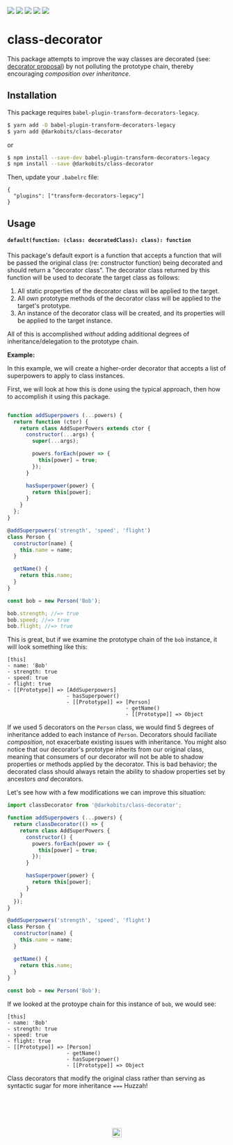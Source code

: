 [![][travis-img]][travis-url] [![][npm-img]][npm-url] [![][codacy-img]][codacy-url] [![][xo-img]][xo-url] [![][cc-img]][cc-url]

# class-decorator

This package attempts to improve the way classes are decorated (see: [decorator proposal](https://ponyfoo.com/articles/javascript-decorators-proposal)) by not polluting the prototype chain, thereby encouraging _composition over inheritance_.

## Installation

This package requires `babel-plugin-transform-decorators-legacy`.

```bash
$ yarn add -D babel-plugin-transform-decorators-legacy
$ yarn add @darkobits/class-decorator
```

or

```bash
$ npm install --save-dev babel-plugin-transform-decorators-legacy
$ npm install --save @darkobits/class-decorator
```

Then, update your `.babelrc` file:

```
{
  "plugins": ["transform-decorators-legacy"]
}
```

## Usage

#### `default(function: (class: decoratedClass): class): function`

This package's default export is a function that accepts a function that will be passed the original class (re: constructor function) being decorated and should return a "decorator class". The decorator class returned by this function will be used to decorate the target class as follows:

1. All static properties of the decorator class will be applied to the target.
2. All _own_ prototype methods of the decorator class will be applied to the target's prototype.
3. An instance of the decorator class will be created, and its properties will be applied to the target instance.

All of this is accomplished _without_ adding additional degrees of inheritance/delegation to the prototype chain.

**Example:**

In this example, we will create a higher-order decorator that accepts a list of superpowers to apply to class instances.

First, we will look at how this is done using the typical approach, then how to accomplish it using this package.

```js

function addSuperpowers (...powers) {
  return function (ctor) {
    return class AddSuperPowers extends ctor {
      constructor(...args) {
        super(...args);

        powers.forEach(power => {
          this[power] = true;
        });
      }

      hasSuperpower(power) {
        return this[power];
      }
    }
  };
}

@addSuperpowers('strength', 'speed', 'flight')
class Person {
  constructor(name) {
    this.name = name;
  }

  getName() {
    return this.name;
  }
}

const bob = new Person('Bob');

bob.strength; //=> true
bob.speed; //=> true
bob.flight; //=> true
```

This is great, but if we examine the prototype chain of the `bob` instance, it will look something like this:

```
[this]
- name: 'Bob'
- strength: true
- speed: true
- flight: true
- [[Prototype]] => [AddSuperpowers]
                   - hasSuperpower()
                   - [[Prototype]] => [Person]
                                      - getName()
                                      - [[Prototype]] => Object
```

If we used 5 decorators on the `Person` class, we would find 5 degrees of inheritance added to each instance of `Person`. Decorators should faciliate _composition_, not exacerbate existing issues with inheritance. You might also notice that our decorator's prototype inherits from our original class, meaning that consumers of our decorator will not be able to shadow properties or methods applied by the decorator. This is bad behavior; the decorated class should always retain the ability to shadow properties set by ancestors _and_ decorators.

Let's see how with a few modifications we can improve this situation:

```js
import classDecorator from '@darkobits/class-decorator';

function addSuperpowers (...powers) {
  return classDecorator(() => {
    return class AddSuperPowers {
      constructor() {
        powers.forEach(power => {
          this[power] = true;
        });
      }

      hasSuperpower(power) {
        return this[power];
      }
    }
  });
}

@addSuperpowers('strength', 'speed', 'flight')
class Person {
  constructor(name) {
    this.name = name;
  }

  getName() {
    return this.name;
  }
}

const bob = new Person('Bob');
```

If we looked at the protoype chain for this instance of `bob`, we would see:

```
[this]
- name: 'Bob'
- strength: true
- speed: true
- flight: true
- [[Prototype]] => [Person]
                   - getName()
                   - hasSuperpower()
                   - [[Prototype]] => Object
```

Class decorators that modify the original class rather than serving as syntactic sugar for more inheritance `===` Huzzah!

## &nbsp;
<p align="center">
  <br>
  <img width="22" height="22" src="https://cloud.githubusercontent.com/assets/441546/25318539/db2f4cf2-2845-11e7-8e10-ef97d91cd538.png">
</p>

[travis-img]: https://img.shields.io/travis/darkobits/class-decorator.svg?style=flat-square
[travis-url]: https://travis-ci.org/darkobits/class-decorator

[npm-img]: https://img.shields.io/npm/v/@darkobits/class-decorator.svg?style=flat-square
[npm-url]: https://www.npmjs.com/package/@darkobits/class-decorator

[codacy-img]: https://img.shields.io/codacy/coverage/bd23f052d0ec42b0ada5e46b006e6511.svg?style=flat-square
[codacy-url]: https://www.codacy.com/app/darkobits/class-decorator

[xo-img]: https://img.shields.io/badge/code_style-XO-e271a5.svg?style=flat-square
[xo-url]: https://github.com/sindresorhus/xo

[cc-img]: https://img.shields.io/badge/Conventional%20Commits-1.0.0-yellow.svg?style=flat-square
[cc-url]: https://conventionalcommits.org/
